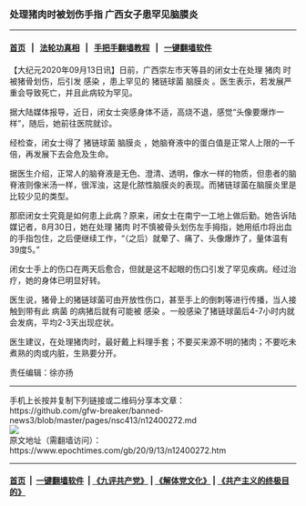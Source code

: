 ### 处理猪肉时被划伤手指 广西女子患罕见脑膜炎
------------------------

#### [首页](https://github.com/gfw-breaker/banned-news3/blob/master/README.md) &nbsp;&nbsp;|&nbsp;&nbsp; [法轮功真相](https://github.com/begood0513/basic/blob/master/README.md)  &nbsp;&nbsp;|&nbsp;&nbsp; [手把手翻墙教程](https://github.com/gfw-breaker/guides/wiki)  &nbsp;&nbsp;|&nbsp;&nbsp; [一键翻墙软件](https://github.com/gfw-breaker/nogfw/blob/master/README.md)  



<div><p>
 【大纪元2020年09月13日讯】日前，广西崇左市天等县的闭女士在处理
 <ok href="https://www.epochtimes.com/gb/tag/%E7%8C%AA%E8%82%89.html">
  猪肉
 </ok>
 时被猪骨划伤，后引发
 <ok href="https://www.epochtimes.com/gb/tag/%E6%84%9F%E6%9F%93.html">
  感染
 </ok>
 ，患上罕见的
 <ok href="https://www.epochtimes.com/gb/tag/%E7%8C%AA%E9%93%BE%E7%90%83%E8%8F%8C.html">
  猪链球菌
 </ok>
 <ok href="https://www.epochtimes.com/gb/tag/%E8%84%91%E8%86%9C%E7%82%8E.html">
  脑膜炎
 </ok>
 。医生表示，若发展严重会导致死亡，并且此病较为罕见。
</p>
<p>
 据大陆媒体报导，近日，闭女士突感身体不适，高烧不退，感觉“头像要爆炸一样”，随后，她前往医院就诊。
</p>
<p>
 经检查，闭女士得了
 <ok href="https://www.epochtimes.com/gb/tag/%E7%8C%AA%E9%93%BE%E7%90%83%E8%8F%8C.html">
  猪链球菌
 </ok>
 <ok href="https://www.epochtimes.com/gb/tag/%E8%84%91%E8%86%9C%E7%82%8E.html">
  脑膜炎
 </ok>
 ，她脑脊液中的蛋白值是正常人上限的一千倍，再发展下去会危及生命。
</p>
<p>
 据医生介绍，正常人的脑脊液是无色、澄清、透明，像水一样的物质，但患者的脑脊液则像米汤一样，很浑浊，这是化脓性脑膜炎的表现。而猪链球菌在脑膜炎里是比较少见的类型。
</p>
<p>
 那麽闭女士究竟是如何患上此病？原来，闭女士在南宁一工地上做后勤。她告诉陆媒记者，8月30日，她在处理
 <ok href="https://www.epochtimes.com/gb/tag/%E7%8C%AA%E8%82%89.html">
  猪肉
 </ok>
 时不慎被骨头划伤左手拇指，她用纸巾将出血的手指包住，之后便继续工作，“（之后）就晕了、痛了、头像爆炸了，量体温有39度5。”
</p>
<p>
 闭女士手上的伤口在两天后愈合，但就是这不起眼的伤口引发了罕见疾病。经过治疗，她的身体已明显好转。
</p>
<p>
 医生说，猪骨上的猪链球菌可由开放性伤口，甚至手上的倒刺等进行传播，当人接触到带有此
 <ok href="https://www.epochtimes.com/gb/tag/%E7%97%85%E8%8F%8C.html">
  病菌
 </ok>
 的病猪后就有可能被
 <ok href="https://www.epochtimes.com/gb/tag/%E6%84%9F%E6%9F%93.html">
  感染
 </ok>
 。一般感染了猪链球菌后4-7小时内就会发病，平均2-3天出现症状。
</p>
<p>
 医生建议，在处理猪肉时，最好戴上料理手套；不要买来源不明的猪肉；不要吃未煮熟的肉或内脏，生熟要分开。
</p>
<p>
 责任编辑：徐亦扬
</p>
</div>
<hr/>
手机上长按并复制下列链接或二维码分享本文章：<br/>
https://github.com/gfw-breaker/banned-news3/blob/master/pages/nsc413/n12400272.md <br/>
<a href='https://github.com/gfw-breaker/banned-news3/blob/master/pages/nsc413/n12400272.md'><img src='https://github.com/gfw-breaker/banned-news3/blob/master/pages/nsc413/n12400272.md.png'/></a> <br/>
原文地址（需翻墙访问）：https://www.epochtimes.com/gb/20/9/13/n12400272.htm


------------------------
#### [首页](https://github.com/gfw-breaker/banned-news3/blob/master/README.md) &nbsp;|&nbsp; [一键翻墙软件](https://github.com/gfw-breaker/nogfw/blob/master/README.md) &nbsp;| [《九评共产党》](https://github.com/gfw-breaker/9ping.md/blob/master/README.md#九评之一评共产党是什么) | [《解体党文化》](https://github.com/gfw-breaker/jtdwh.md/blob/master/README.md) | [《共产主义的终极目的》](https://github.com/gfw-breaker/gczydzjmd.md/blob/master/README.md)


<img src='http://gfw-breaker.win/banned-news3/pages/nsc413/n12400272.md' width='0px' height='0px'/>
